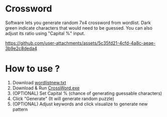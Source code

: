 # Crossword
Software lets you generate random 7x4 crossword from wordlist.
Dark green indicate characters that would need to be guessed. You can also adjust its ratio using "Capital %" input.

https://github.com/user-attachments/assets/5c35fd21-4cfd-4a8c-aeae-3b9e2c8deda4


# How to use ?
1. Download [wordlistnew.txt](https://github.com/EasingSoft/Crossword/releases/download/1/wordlistnew.txt)
2. Download & Run [CrossWord.exe](https://github.com/EasingSoft/Crossword/releases/download/1/CrossWord.exe)
4. (OPTIONAL) Set Capital % (chance of generating guessable characters)
5. Click "Generate" (It will generate random puzzle)
6. (OPTIONAL) Adjust keywords and click visualize to generate new pattern
